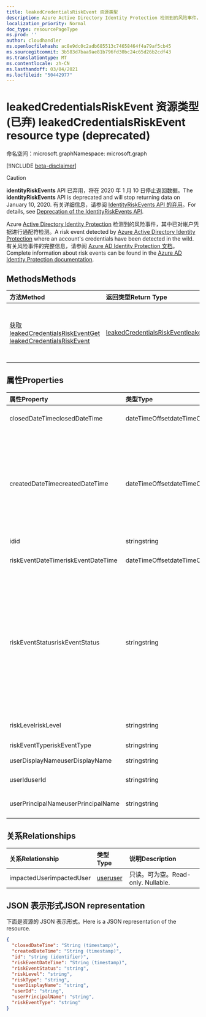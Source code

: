 ```yaml
---
title: leakedCredentialsRiskEvent 资源类型
description: Azure Active Directory Identity Protection 检测到的风险事件，其中已检测到帐户的凭据为通配符。 有关风险事件的完整信息，请参阅 Azure AD Identity Protection 文档。
localization_priority: Normal
doc_type: resourcePageType
ms.prod: ''
author: cloudhandler
ms.openlocfilehash: ac8e9dc0c2adb685513c74658464f4a79af5cb45
ms.sourcegitcommit: 3b583d7baa9ae81b796fd30bc24c65d26b2cdf43
ms.translationtype: MT
ms.contentlocale: zh-CN
ms.lasthandoff: 03/04/2021
ms.locfileid: "50442977"
---
```

# <a name="leakedcredentialsriskevent-resource-type-deprecated"></a><span data-ttu-id="09165-104">leakedCredentialsRiskEvent 资源类型 (已弃) </span><span class="sxs-lookup"><span data-stu-id="09165-104">leakedCredentialsRiskEvent resource type (deprecated)</span></span>

<span data-ttu-id="09165-105">命名空间：microsoft.graph</span><span class="sxs-lookup"><span data-stu-id="09165-105">Namespace: microsoft.graph</span></span>

[!INCLUDE [beta-disclaimer](../../includes/beta-disclaimer.md)]

>[!CAUTION]
><span data-ttu-id="09165-106">**identityRiskEvents** API 已弃用，将在 2020 年 1 月 10 日停止返回数据。</span><span class="sxs-lookup"><span data-stu-id="09165-106">The **identityRiskEvents** API is deprecated and will stop returning data on January 10, 2020.</span></span> <span data-ttu-id="09165-107">有关详细信息，请参阅 [IdentityRiskEvents API 的弃用](https://developer.microsoft.com/office/blogs/deprecatation-of-the-identityriskevents-api/)。</span><span class="sxs-lookup"><span data-stu-id="09165-107">For details, see [Deprecation of the IdentityRiskEvents API](https://developer.microsoft.com/office/blogs/deprecatation-of-the-identityriskevents-api/).</span></span>

<span data-ttu-id="09165-108">Azure [Active Directory Identity Protection](https://azure.microsoft.com/documentation/articles/active-directory-identityprotection/) 检测到的风险事件，其中已对帐户凭据进行通配符检测。</span><span class="sxs-lookup"><span data-stu-id="09165-108">A risk event detected by [Azure Active Directory Identity Protection](https://azure.microsoft.com/documentation/articles/active-directory-identityprotection/) where an account's credentials have been detected in the wild.</span></span> <span data-ttu-id="09165-109">有关风险事件的完整信息，请参阅 [Azure AD Identity Protection 文档](/azure/active-directory/identity-protection/overview-identity-protection)。</span><span class="sxs-lookup"><span data-stu-id="09165-109">Complete information about risk events can be found in the [Azure AD Identity Protection documentation](/azure/active-directory/identity-protection/overview-identity-protection).</span></span>


## <a name="methods"></a><span data-ttu-id="09165-110">Methods</span><span class="sxs-lookup"><span data-stu-id="09165-110">Methods</span></span>

| <span data-ttu-id="09165-111">方法</span><span class="sxs-lookup"><span data-stu-id="09165-111">Method</span></span>           | <span data-ttu-id="09165-112">返回类型</span><span class="sxs-lookup"><span data-stu-id="09165-112">Return Type</span></span>    |<span data-ttu-id="09165-113">说明</span><span class="sxs-lookup"><span data-stu-id="09165-113">Description</span></span>|
|:---------------|:--------|:----------|
|[<span data-ttu-id="09165-114">获取 leakedCredentialsRiskEvent</span><span class="sxs-lookup"><span data-stu-id="09165-114">Get leakedCredentialsRiskEvent</span></span>](../api/leakedcredentialsriskevent-get.md) | [<span data-ttu-id="09165-115">leakedCredentialsRiskEvent</span><span class="sxs-lookup"><span data-stu-id="09165-115">leakedCredentialsRiskEvent</span></span>](leakedcredentialsriskevent.md) |<span data-ttu-id="09165-116">读取 leakedCredentialsRiskEvent 对象的属性和关系。</span><span class="sxs-lookup"><span data-stu-id="09165-116">Read properties and relationships of leakedCredentialsRiskEvent object.</span></span>|

## <a name="properties"></a><span data-ttu-id="09165-117">属性</span><span class="sxs-lookup"><span data-stu-id="09165-117">Properties</span></span>
| <span data-ttu-id="09165-118">属性</span><span class="sxs-lookup"><span data-stu-id="09165-118">Property</span></span>     | <span data-ttu-id="09165-119">类型</span><span class="sxs-lookup"><span data-stu-id="09165-119">Type</span></span>   |<span data-ttu-id="09165-120">说明</span><span class="sxs-lookup"><span data-stu-id="09165-120">Description</span></span>|
|:---------------|:--------|:----------|
|<span data-ttu-id="09165-121">closedDateTime</span><span class="sxs-lookup"><span data-stu-id="09165-121">closedDateTime</span></span>|<span data-ttu-id="09165-122">dateTimeOffset</span><span class="sxs-lookup"><span data-stu-id="09165-122">dateTimeOffset</span></span>| <span data-ttu-id="09165-123">风险事件关闭的日期和时间</span><span class="sxs-lookup"><span data-stu-id="09165-123">The date and time that the risk event was closed</span></span>|
|<span data-ttu-id="09165-124">createdDateTime</span><span class="sxs-lookup"><span data-stu-id="09165-124">createdDateTime</span></span>|<span data-ttu-id="09165-125">dateTimeOffset</span><span class="sxs-lookup"><span data-stu-id="09165-125">dateTimeOffset</span></span>| <span data-ttu-id="09165-126">创建风险事件的日期和时间。</span><span class="sxs-lookup"><span data-stu-id="09165-126">The date and time that the risk event was created.</span></span> <span data-ttu-id="09165-127">这始终大于或等于风险事件本身的日期时间。</span><span class="sxs-lookup"><span data-stu-id="09165-127">This is always greater than or equal to the datetime of the risk event itself.</span></span> <span data-ttu-id="09165-128">这是在查询风险事件时用作筛选器的正确属性。</span><span class="sxs-lookup"><span data-stu-id="09165-128">This is the correct property to use as a filter when querying risk events.</span></span>|
|<span data-ttu-id="09165-129">id</span><span class="sxs-lookup"><span data-stu-id="09165-129">id</span></span>|<span data-ttu-id="09165-130">string</span><span class="sxs-lookup"><span data-stu-id="09165-130">string</span></span>| <span data-ttu-id="09165-131">只读</span><span class="sxs-lookup"><span data-stu-id="09165-131">Read-only</span></span>|
|<span data-ttu-id="09165-132">riskEventDateTime</span><span class="sxs-lookup"><span data-stu-id="09165-132">riskEventDateTime</span></span>|<span data-ttu-id="09165-133">dateTimeOffset</span><span class="sxs-lookup"><span data-stu-id="09165-133">dateTimeOffset</span></span>| <span data-ttu-id="09165-134">发生风险事件的日期和时间</span><span class="sxs-lookup"><span data-stu-id="09165-134">The date and time when the risk event occurred</span></span>|
|<span data-ttu-id="09165-135">riskEventStatus</span><span class="sxs-lookup"><span data-stu-id="09165-135">riskEventStatus</span></span>|<span data-ttu-id="09165-136">string</span><span class="sxs-lookup"><span data-stu-id="09165-136">string</span></span>| <span data-ttu-id="09165-137">可取值为：`active`、`remediated`、`dismissedAsFixed`、`dismissedAsFalsePositive`、`dismissedAsIgnore`、`loginBlocked`、`closedMfaAuto`、`closedMultipleReasons`。</span><span class="sxs-lookup"><span data-stu-id="09165-137">Possible values are: `active`, `remediated`, `dismissedAsFixed`, `dismissedAsFalsePositive`, `dismissedAsIgnore`, `loginBlocked`, `closedMfaAuto`, `closedMultipleReasons`.</span></span>|
|<span data-ttu-id="09165-138">riskLevel</span><span class="sxs-lookup"><span data-stu-id="09165-138">riskLevel</span></span>|<span data-ttu-id="09165-139">string</span><span class="sxs-lookup"><span data-stu-id="09165-139">string</span></span>| <span data-ttu-id="09165-140">可取值为：`low`、`medium`、`high`。</span><span class="sxs-lookup"><span data-stu-id="09165-140">Possible values are: `low`, `medium`, `high`.</span></span>|
|<span data-ttu-id="09165-141">riskEventType</span><span class="sxs-lookup"><span data-stu-id="09165-141">riskEventType</span></span>|<span data-ttu-id="09165-142">string</span><span class="sxs-lookup"><span data-stu-id="09165-142">string</span></span>| <span data-ttu-id="09165-143">风险类型</span><span class="sxs-lookup"><span data-stu-id="09165-143">The type of risk</span></span>|
|<span data-ttu-id="09165-144">userDisplayName</span><span class="sxs-lookup"><span data-stu-id="09165-144">userDisplayName</span></span>|<span data-ttu-id="09165-145">string</span><span class="sxs-lookup"><span data-stu-id="09165-145">string</span></span>| <span data-ttu-id="09165-146">处于风险中的用户的名称</span><span class="sxs-lookup"><span data-stu-id="09165-146">The name of the user at risk</span></span>|
|<span data-ttu-id="09165-147">userId</span><span class="sxs-lookup"><span data-stu-id="09165-147">userId</span></span>|<span data-ttu-id="09165-148">string</span><span class="sxs-lookup"><span data-stu-id="09165-148">string</span></span>| <span data-ttu-id="09165-149">处于风险中的用户的 ID</span><span class="sxs-lookup"><span data-stu-id="09165-149">The id of the user at risk</span></span>|
|<span data-ttu-id="09165-150">userPrincipalName</span><span class="sxs-lookup"><span data-stu-id="09165-150">userPrincipalName</span></span>|<span data-ttu-id="09165-151">string</span><span class="sxs-lookup"><span data-stu-id="09165-151">string</span></span>| <span data-ttu-id="09165-152">处于风险中的用户的用户主体名称</span><span class="sxs-lookup"><span data-stu-id="09165-152">The user principal name of the user at risk</span></span>|

## <a name="relationships"></a><span data-ttu-id="09165-153">关系</span><span class="sxs-lookup"><span data-stu-id="09165-153">Relationships</span></span>
| <span data-ttu-id="09165-154">关系</span><span class="sxs-lookup"><span data-stu-id="09165-154">Relationship</span></span> | <span data-ttu-id="09165-155">类型</span><span class="sxs-lookup"><span data-stu-id="09165-155">Type</span></span>   |<span data-ttu-id="09165-156">说明</span><span class="sxs-lookup"><span data-stu-id="09165-156">Description</span></span>|
|:---------------|:--------|:----------|
|<span data-ttu-id="09165-157">impactedUser</span><span class="sxs-lookup"><span data-stu-id="09165-157">impactedUser</span></span>|[<span data-ttu-id="09165-158">user</span><span class="sxs-lookup"><span data-stu-id="09165-158">user</span></span>](user.md)| <span data-ttu-id="09165-p105">只读。可为空。</span><span class="sxs-lookup"><span data-stu-id="09165-p105">Read-only. Nullable.</span></span>|

## <a name="json-representation"></a><span data-ttu-id="09165-161">JSON 表示形式</span><span class="sxs-lookup"><span data-stu-id="09165-161">JSON representation</span></span>

<span data-ttu-id="09165-162">下面是资源的 JSON 表示形式。</span><span class="sxs-lookup"><span data-stu-id="09165-162">Here is a JSON representation of the resource.</span></span>

<!-- {
  "blockType": "resource",
  "keyProperty":"id",
  "optionalProperties": [

  ],
  "@odata.type": "microsoft.graph.leakedCredentialsRiskEvent"
}-->

```json
{
  "closedDateTime": "String (timestamp)",
  "createdDateTime": "String (timestamp)",
  "id": "string (identifier)",
  "riskEventDateTime": "String (timestamp)",
  "riskEventStatus": "string",
  "riskLevel": "string",
  "riskType": "string",
  "userDisplayName": "string",
  "userId": "string",
  "userPrincipalName": "string",
  "riskEventType": "string"
}

```

<!-- uuid: 8fcb5dbc-d5aa-4681-8e31-b001d5168d79
2015-10-25 14:57:30 UTC -->
<!--
{
  "type": "#page.annotation",
  "description": "leakedCredentialsRiskEvent resource",
  "keywords": "",
  "section": "documentation",
  "tocPath": "",
  "suppressions": []
}
-->
